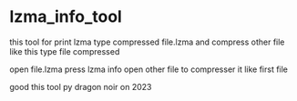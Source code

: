 # lzma_info_tool

this tool for print lzma type compressed file.lzma and compress other file like this type file compressed 

open file.lzma 
press lzma info 
open other file to compresser it like first file 

good this tool py dragon noir on 2023 

